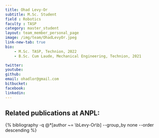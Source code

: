 ```yaml
---
title: Ohad Levy-Or
subtitle: M.Sc. Student
field : Robotics
faculty : TASP
category: master_student
layout: team_member_personal_page
image: /img/team/OhadLevyOr.jpeg
link-new-tab: true
bio:
    - M.Sc. TASP, Technion, 2022
    - B.Sc. Cum Laude, Mechanical Engineering, Technion, 2021

twitter: 
youtube: 
github: 
email: ohadlor@gmail.com
bitbucket: 
facebook: 
linkedin: 
---
```


## Related publications at ANPL:

{% bibliography -q @*[author ~= \bLevy-Or\b] --group_by none --order descending %}

